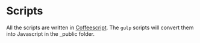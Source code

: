 # Scripts

All the scripts are written in [Coffeescript](http://coffeescript.org/). The `gulp` scripts will convert them into Javascript in the _public folder.
